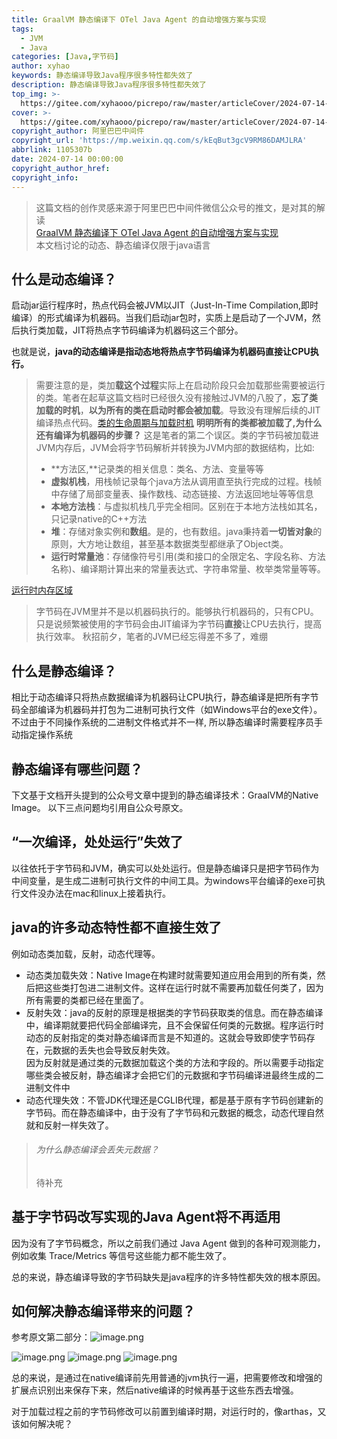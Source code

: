 ```yaml
---
title: GraalVM 静态编译下 OTel Java Agent 的自动增强方案与实现
tags:
  - JVM
  - Java
categories: [Java,字节码]
author: xyhao
keywords: 静态编译导致Java程序很多特性都失效了
description: 静态编译导致Java程序很多特性都失效了
top_img: >-
  https://gitee.com/xyhaooo/picrepo/raw/master/articleCover/2024-07-14-GraalVM.png
cover: >-
  https://gitee.com/xyhaooo/picrepo/raw/master/articleCover/2024-07-14-GraalVM.png
copyright_author: 阿里巴巴中间件
copyright_url: 'https://mp.weixin.qq.com/s/kEqBut3gcV9RM86DAMJLRA'
abbrlink: 1105307b
date: 2024-07-14 00:00:00
copyright_author_href:
copyright_info:
---
```


> 这篇文档的创作灵感来源于阿里巴巴中间件微信公众号的推文，是对其的解读  
> [GraalVM 静态编译下 OTel Java Agent 的自动增强方案与实现](https://mp.weixin.qq.com/s/kEqBut3gcV9RM86DAMJLRA)  
> 本文档讨论的动态、静态编译仅限于java语言  

## 什么是动态编译？
启动jar运行程序时，热点代码会被JVM以JIT（Just-In-Time Compilation,即时编译）的形式编译为机器码。当我们启动jar包时，实质上是启动了一个JVM，然后执行类加载，JIT将热点字节码编译为机器码这三个部分。

也就是说，**java的动态编译是指动态地将热点字节码编译为机器码直接让CPU执行。**

> 需要注意的是，类加**载这个过程**实际上在启动阶段只会加载那些需要被运行的类。笔者在起草这篇文档时已经很久没有接触过JVM的八股了，**忘了类加载的时机**，**以为所有的类在启动时都会被加载**。导致没有理解后续的JIT编译热点代码。[类的生命周期与加载时机](https://www.yuque.com/u41117719/xd1qgc/iqfmoe9tpnstvw0i)
> **明明所有的类都被加载了,为什么还有编译为机器码的步骤？**
> 这是笔者的第二个误区。类的字节码被加载进JVM内存后，JVM会将字节码解析并转换为JVM内部的数据结构，比如:
> - **方法区,**记录类的相关信息：类名、方法、变量等等
> - **虚拟机栈**，用栈帧记录每个java方法从调用直至执行完成的过程。栈帧中存储了局部变量表、操作数栈、动态链接、方法返回地址等等信息
> - **本地方法栈**：与虚拟机栈几乎完全相同。区别在于本地方法栈如其名，只记录native的C++方法
> - **堆**：存储对象实例和**数组**。是的，也有数组。java秉持着**一切皆对象**的原则，大方地让数组，甚至基本数据类型都继承了Object类。
> - **运行时常量池**：存储像符号引用(类和接口的全限定名、字段名称、方法名称)、编译期计算出来的常量表达式、字符串常量、枚举类常量等等。

[运行时内存区域](https://www.yuque.com/u41117719/xd1qgc/hreiiqh4texe9z9m)
> 字节码在JVM里并不是以机器码执行的。能够执行机器码的，只有CPU。
> 只是说频繁被使用的字节码会由JIT编译为字节码**直接**让CPU去执行，提高执行效率。
> 秋招前夕，笔者的JVM已经忘得差不多了，难绷


## 什么是静态编译？
相比于动态编译只将热点数据编译为机器码让CPU执行，静态编译是把所有字节码全部编译为机器码并打包为二进制可执行文件（如Windows平台的exe文件）。
不过由于不同操作系统的二进制文件格式并不一样, 所以静态编译时需要程序员手动指定操作系统


## 静态编译有哪些问题？
下文基于文档开头提到的公众号文章中提到的静态编译技术：GraalVM的Native Image。
以下三点问题均引用自公众号原文。
## “一次编译，处处运行”失效了
以往依托于字节码和JVM，确实可以处处运行。但是静态编译只是把字节码作为中间变量，是生成二进制可执行文件的中间工具。为windows平台编译的exe可执行文件没办法在mac和linux上接着执行。

## java的许多动态特性都不直接生效了
例如动态类加载，反射，动态代理等。

- 动态类加载失效：Native Image在构建时就需要知道应用会用到的所有类，然后把这些类打包进二进制文件。这样在运行时就不需要再加载任何类了，因为所有需要的类都已经在里面了。
- 反射失效：java的反射的原理是根据类的字节码获取类的信息。而在静态编译中，编译期就要把代码全部编译完，且不会保留任何类的元数据。程序运行时动态的反射指定的类对静态编译而言是不知道的。这就会导致即使字节码存在，元数据的丢失也会导致反射失效。<br>因为反射就是通过类的元数据加载这个类的方法和字段的。所以需要手动指定哪些类会被反射，静态编译才会把它们的元数据和字节码编译进最终生成的二进制文件中
- 动态代理失效：不管JDK代理还是CGLIB代理，都是基于原有字节码创建新的字节码。而在静态编译中，由于没有了字节码和元数据的概念，动态代理自然就和反射一样失效了。

> ###### 为什么静态编译会丢失元数据？
> 待补充

## 基于字节码改写实现的Java Agent将不再适用
因为没有了字节码概念，所以之前我们通过 Java Agent 做到的各种可观测能力，例如收集 Trace/Metrics 等信号这些能力都不能生效了。


总的来说，静态编译导致的字节码缺失是java程序的许多特性都失效的根本原因。

## 如何解决静态编译带来的问题？
参考原文第二部分：![image.png](https://gitee.com/xyhaooo/picrepo/raw/master/articleSource/2024-07-14-GraalVM/img.png)

![image.png](https://gitee.com/xyhaooo/picrepo/raw/master/articleSource/2024-07-14-GraalVM/img_1.png)
![image.png](https://gitee.com/xyhaooo/picrepo/raw/master/articleSource/2024-07-14-GraalVM/img_2.png)
![image.png](https://gitee.com/xyhaooo/picrepo/raw/master/articleSource/2024-07-14-GraalVM/img_3.png)


总的来说，是通过在native编译前先用普通的jvm执行一遍，把需要修改和增强的扩展点识别出来保存下来，然后native编译的时候再基于这些东西去增强。

对于加载过程之前的字节码修改可以前置到编译时期，对运行时的，像arthas，又该如何解决呢？
